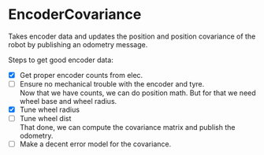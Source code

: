 # EncoderCovariance
Takes encoder data and updates the position and position covariance of the robot by publishing an odometry message.

Steps to get good encoder data:

- [x] Get proper encoder counts from elec.  
- [ ] Ensure no mechanical trouble with the encoder and tyre.  
Now that we have counts, we can do position math. But for that we need wheel base and wheel radius.  
- [x] Tune wheel radius
- [ ] Tune wheel dist  
That done, we can compute the covariance matrix and publish the odometry.  
- [ ] Make a decent error model for the covariance.
